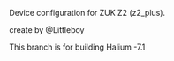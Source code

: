 Device configuration for ZUK Z2 (z2_plus).

create by @Littleboy

This branch is for building  Halium -7.1
